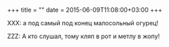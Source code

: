 +++
title = ""
date = 2015-06-09T11:08:00+03:00
+++

XXX: а под самый под конец малосольный огурец!


ZZZ: А кто слушал, тому кляп в рот и метлу в жопу!


